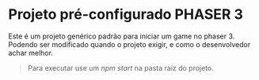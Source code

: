 # Projeto pré-configurado PHASER 3

Este é um projeto genérico padrão para iniciar um game no phaser 3.
Podendo ser modificado quando o projeto exigir, e como o desenvolvedor achar melhor.

> Para executar use um *npm start* na pasta raiz do projeto.
